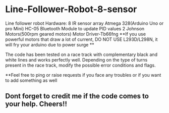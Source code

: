 # Line-Follower-Robot-8-sensor
Line follower robot
Hardware: 8 IR sensor array
Atmega 328(Arduino Uno or pro Mini)
HC-05 Bluetooth Module to update PID values
2 Johnson Motors(500rpm geared motors)
Motor Driver-Tb66fng
**If you use powerful motors that draw a lot of current, DO NOT USE L293D/L298N, it will fry your arduino due to power surge **

The code has been tested on a race track with complementary black and white lines and works perfectly well.
Depending on the type of turns present in the race track, modify the possible error conditions and flags.

**Feel free to ping or raise requests if you face any troubles or if you want to add something as well
## Dont forget to credit me if the code comes to your help. Cheers!!
